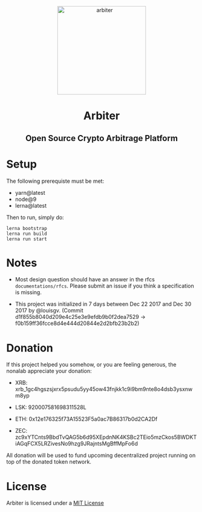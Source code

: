 <p align="center">
  <a href="https://github.com/nonalab/arbiter/">
    <img alt="arbiter" src="" width="234">
  </a>
</p>

<h1 align="center">
    Arbiter
</h1>

<h2 align="center">
    Open Source Crypto Arbitrage Platform
</h2>

# Setup

The following prerequiste must be met:
- yarn@latest
- node@9
- lerna@latest


Then to run, simply do:

```
lerna bootstrap
lerna run build
lerna run start
```

# Notes

- Most design question should have an answer in the rfcs  `documentations/rfcs`. Please submit an issue if you think a specification is missing.

- This project was initialized in 7 days between Dec 22 2017 and Dec 30 2017 by @louisgv. (Commit d1f855b8040d209e4c25e3e9efdb9b0f2dea7529 -> f0b159ff36fcce8d4e444d20844e2d2bfb23b2b2)

# Donation

If this project helped you somehow, or you are feeling generous, the nonalab appreciate your donation:

- XRB: xrb_1gc4hgszsjxrx5psudu5yy45ow43fnjkk1c9i9bm9nte8o4dsb3ysxnwm8yp

- LSK: 920007581698311528L

- ETH: 0x12e176325f73A15523F5a0ac7B86317b0d2CA2Df

- ZEC: zc9xYTCnts9BbdTvQAG5b6d95XEpdnNK4KSBc2TEio5mzCkos5BWDKTiAGqFCX5LRZivesNo9hzg9JRajntsMgBffMpFo6d

All donation will be used to fund upcoming decentralized project running on top of the donated token network.

# License

Arbiter is licensed under a [MIT License](./LICENSE)
